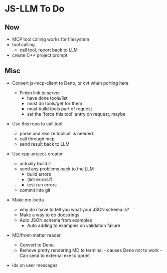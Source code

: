 # JS-LLM To Do

## Now

- MCP tool calling works for filesystem
- tool calling
  - call tool, report back to LLM
- create C++ project prompt

## Misc

- Convert js-mcp-client to Deno, or cvt when porting here
  - Finish link to server
    - have done tools/list
    - must do tools/get for them
    - must build tools part of request
    - set the 'force this tool' entry on request, maybe
- Use this repo to call tool.
  - parse and realize toolcall is needed.
  - call through mcp
  - send result back to LLM
- Use cpp-project-creator
  - actually build it
  - send any problems back to the LLM
    - build errors
    - (lint errors?)
    - test run errors
  - commit into git

- Make mo-betta
  - why do i have to tell you what your JSON schema is?
  - Make a way to do docstrings
  - Auto JSON schema from examples
    - Auto adding to examples on validation failure

- MD/front-matter reader
  - Convert to Deno.
  - Remove pretty rendering MD to terminal - causes Deno not to work - Can send to external exe to pprint


- ids on user messages
